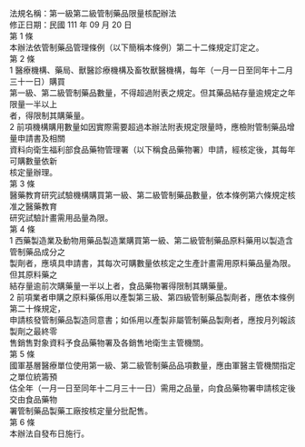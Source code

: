 法規名稱：第一級第二級管制藥品限量核配辦法  
修正日期：民國 111 年 09 月 20 日  
第 1 條  
本辦法依管制藥品管理條例（以下簡稱本條例）第二十二條規定訂定之。  
第 2 條  
1 醫療機構、藥局、獸醫診療機構及畜牧獸醫機構，每年（一月一日至同年十二月三十一日）購買  
第一級、第二級管制藥品數量，不得超過附表之規定。但其藥品結存量逾規定之年限量一半以上  
者，得限制其購藥量。  
2 前項機構購用數量如因實際需要超過本辦法附表規定限量時，應檢附管制藥品增量申請書及相關  
資料向衛生福利部食品藥物管理署（以下稱食品藥物署）申請，經核定後，其每年可購數量依新  
核定量辦理。  
第 3 條  
醫藥教育研究試驗機構購買第一級、第二級管制藥品數量，依本條例第六條規定核准之醫藥教育  
研究試驗計畫需用品量為限。  
第 4 條  
1 西藥製造業及動物用藥品製造業購買第一級、第二級管制藥品原料藥用以製造含管制藥品成分之  
製劑者，應填具申請書，其每次可購數量依核定之生產計畫需用原料藥品量為限。但其原料藥之  
結存量逾前次購藥量一半以上者，食品藥物署得限制其購藥量。  
2 前項業者申購之原料藥係用以產製第三級、第四級管制藥品製劑者，應依本條例第二十條規定，  
申請核發管制藥品製造同意書；如係用以產製非屬管制藥品製劑者，應按月列報該製劑之最終零  
售銷售對象資料予食品藥物署及各銷售地衛生主管機關。  
第 5 條  
國軍基層醫療單位使用第一級、第二級管制藥品品項數量，應由軍醫主管機關指定之單位統籌預  
估全年（一月一日至同年十二月三十一日）需用之品量，向食品藥物署申請核定後交由食品藥物  
署管制藥品製藥工廠按核定量分批配售。  
第 6 條  
本辦法自發布日施行。  


